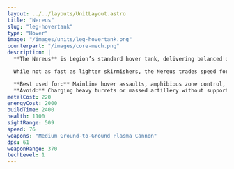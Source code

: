 ```yaml
---
layout: ../../layouts/UnitLayout.astro
title: "Nereus"
slug: "leg-hovertank"
type: "Hover"
image: "/images/units/leg-hovertank.png"
counterpart: "/images/core-mech.png"
description: |
  **The Nereus** is Legion’s standard hover tank, delivering balanced offensive and defensive capabilities for controlling amphibious terrain. Armed with a medium plasma cannon and moderate armor, it forms the backbone of hover-based assaults and defenses.

  While not as fast as lighter skirmishers, the Nereus trades speed for staying power, able to absorb hits and return fire effectively in small-scale engagements. Its hover chassis allows it to support naval raids, pressure coastal bases, and reinforce across shallow water where land units can’t follow.

  **Best used for:** Mainline hover assaults, amphibious zone control, durable frontline anchor  
  **Avoid:** Charging heavy turrets or massed artillery without support
metalCost: 220
energyCost: 2000
buildTime: 2400
health: 1100
sightRange: 509
speed: 76
weapons: "Medium Ground-to-Ground Plasma Cannon"
dps: 61
weaponRange: 370 
techLevel: 1
---
```

